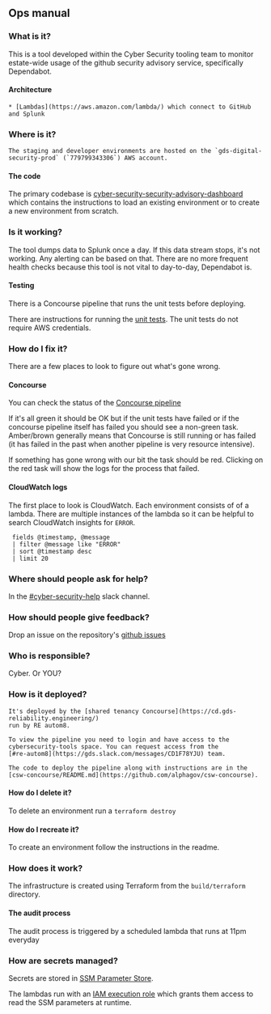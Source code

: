 ## Ops manual

### What is it?

This is a tool developed within the Cyber Security tooling team to monitor estate-wide usage of the github security advisory service, specifically Dependabot.

#### Architecture
```
* [Lambdas](https://aws.amazon.com/lambda/) which connect to GitHub and Splunk
```
### Where is it?

```
The staging and developer environments are hosted on the `gds-digital-security-prod` (`779799343306`) AWS account.
```
#### The code

The primary codebase is [cyber-security-security-advisory-dashboard](https://github.com/alphagov/cyber-security-security-advisory-dashboard)
which contains the instructions to load an existing environment or to create a new environment from scratch.

### Is it working?

The tool dumps data to Splunk once a day. If this data stream stops, it's not working. Any alerting can be based on that.
There are no more frequent health checks because this tool is not vital to day-to-day, Dependabot is.

#### Testing

There is a Concourse pipeline that runs the unit tests before deploying.

There are instructions for running the [unit tests](https://github.com/alphagov/cyber-security-security-advisory-dashboard). The unit tests do not require AWS credentials.

### How do I fix it?

There are a few places to look to figure out what's gone wrong.

#### Concourse
You can check the status of the [Concourse pipeline](https://cd.gds-reliability.engineering/teams/cybersecurity-tools/pipelines/github-security-advisories)

If it's all green it should be OK but if the unit tests
have failed or if the concourse pipeline itself has failed you should see
a non-green task. Amber/brown generally means that Concourse is still running
or has failed (it has failed in the past when another pipeline is very
resource intensive).

If something has gone wrong with our bit the task should be red. Clicking
on the red task will show the logs for the process that failed.

#### CloudWatch logs

The first place to look is CloudWatch.
Each environment consists of of a lambda.
There are multiple instances of the lambda so it can be helpful to
search CloudWatch insights for `ERROR`.

     fields @timestamp, @message
     | filter @message like "ERROR"
     | sort @timestamp desc
     | limit 20

### Where should people ask for help?

In the [#cyber-security-help](https://gds.slack.com/messages/CCMPJKFDK) slack channel.

### How should people give feedback?

Drop an issue on the repository's [github issues](https://github.com/alphagov/cyber-security-security-advisory-dashboard/issues)

### Who is responsible?

Cyber. Or YOU?

### How is it deployed?

```
It's deployed by the [shared tenancy Concourse](https://cd.gds-reliability.engineering/)
run by RE autom8.

To view the pipeline you need to login and have access to the
cybersecurity-tools space. You can request access from the
[#re-autom8](https://gds.slack.com/messages/CD1F78YJU) team.

The code to deploy the pipeline along with instructions are in the
[csw-concourse/README.md](https://github.com/alphagov/csw-concourse).

```

#### How do I delete it?

To delete an environment run a `terraform destroy`

#### How do I recreate it?

To create an environment follow the instructions in the readme.

### How does it work?

The infrastructure is created using Terraform from the `build/terraform` directory.

#### The audit process

The audit process is triggered by a scheduled lambda that runs at 11pm everyday

### How are secrets managed?

Secrets are stored in [SSM Parameter Store](https://docs.aws.amazon.com/systems-manager/latest/userguide/systems-manager-parameter-store.html).

The lambdas run with an [IAM execution role](https://docs.aws.amazon.com/lambda/latest/dg/lambda-intro-execution-role.html)
which grants them access to read the SSM parameters at runtime.
